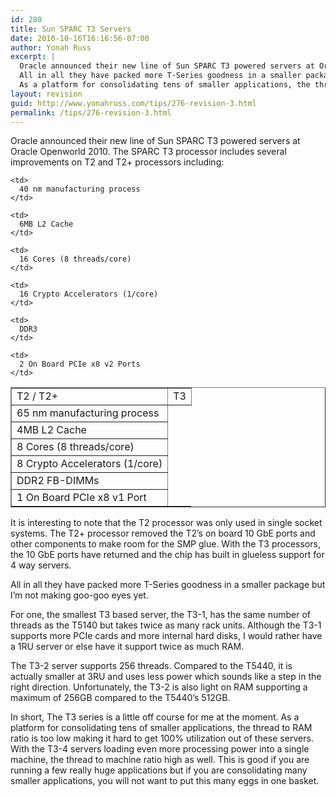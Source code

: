 ```yaml
---
id: 280
title: Sun SPARC T3 Servers
date: 2010-10-16T16:16:56-07:00
author: Yonah Russ
excerpt: |
  Oracle announced their new line of Sun SPARC T3 powered servers at Oracle Openworld 2010. The SPARC T3 processor includes several improvements on T2 and T2+ processors...
  All in all they have packed more T-Series goodness in a smaller package but I'm not making goo-goo eyes yet.
  As a platform for consolidating tens of smaller applications, the thread to RAM ratio is too low making it hard to get 100% utilization out of these servers. With the T3-4 servers loading even more processing power into a single machine, the thread to machine ratio high as well.
layout: revision
guid: http://www.yonahruss.com/tips/276-revision-3.html
permalink: /tips/276-revision-3.html
---
```

Oracle announced their new line of Sun SPARC T3 powered servers at Oracle Openworld 2010. The SPARC T3 processor includes several improvements on T2 and T2+ processors including:

<table border="1">
  <td>
    T2 / T2+
  </td>
  
  <td>
    T3
  </td>
  
  <tr>
    <td>
      65 nm manufacturing process
    </td>
    
    <td>
      40 nm manufacturing process
    </td>
  </tr>
  
  <tr>
    <td>
      4MB L2 Cache
    </td>
    
    <td>
      6MB L2 Cache
    </td>
  </tr>
  
  <tr>
    <td>
      8 Cores (8 threads/core)
    </td>
    
    <td>
      16 Cores (8 threads/core)
    </td>
  </tr>
  
  <tr>
    <td>
      8 Crypto Accelerators (1/core)
    </td>
    
    <td>
      16 Crypto Accelerators (1/core)
    </td>
  </tr>
  
  <tr>
    <td>
      DDR2 FB-DIMMs
    </td>
    
    <td>
      DDR3
    </td>
  </tr>
  
  <tr>
    <td>
      1 On Board PCIe x8 v1 Port
    </td>
    
    <td>
      2 On Board PCIe x8 v2 Ports
    </td>
  </tr>
</table>

It is interesting to note that the T2 processor was only used in single socket systems. The T2+ processor removed the T2&#8217;s on board 10 GbE ports and other components to make room for the SMP glue. With the T3 processors, the 10 GbE ports have returned and the chip has built in glueless support for 4 way servers.

All in all they have packed more T-Series goodness in a smaller package but I&#8217;m not making goo-goo eyes yet.

For one, the smallest T3 based server, the T3-1, has the same number of threads as the T5140 but takes twice as many rack units. Although the T3-1 supports more PCIe cards and more internal hard disks, I would rather have a 1RU server or else have it support twice as much RAM.

The T3-2 server supports 256 threads. Compared to the T5440, it is actually smaller at 3RU and uses less power which sounds like a step in the right direction. Unfortunately, the T3-2 is also light on RAM supporting a maximum of 256GB compared to the T5440&#8217;s 512GB.

In short, The T3 series is a little off course for me at the moment. As a platform for consolidating tens of smaller applications, the thread to RAM ratio is too low making it hard to get 100% utilization out of these servers. With the T3-4 servers loading even more processing power into a single machine, the thread to machine ratio high as well. This is good if you are running a few really huge applications but if you are consolidating many smaller applications, you will not want to put this many eggs in one basket.